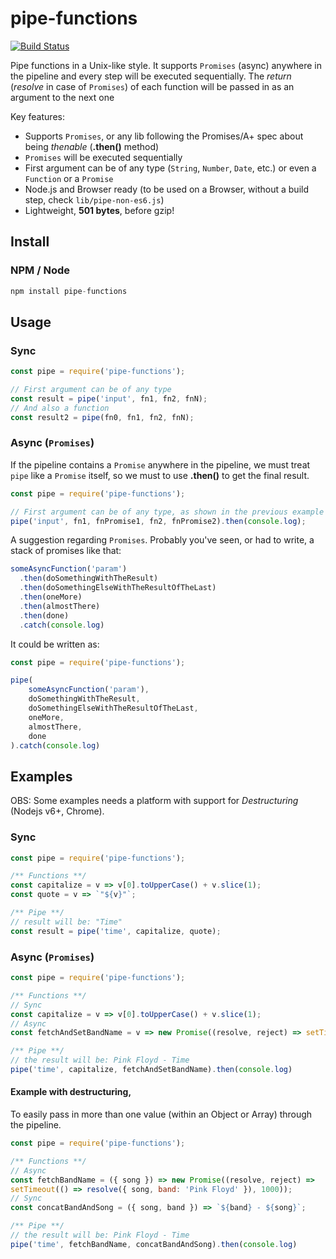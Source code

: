 # pipe-functions

[![Build Status](https://api.travis-ci.org/DiegoZoracKy/pipe-functions.svg)](https://travis-ci.org/DiegoZoracKy/pipe-functions)

Pipe functions in a Unix-like style. It supports `Promises` (async) anywhere in the pipeline and every step will be executed sequentially. The *return* (*resolve* in case of `Promises`) of each function will be passed in as an argument to the next one

Key features:
- Supports `Promises`, or any lib following the Promises/A+ spec about being *thenable* (**.then()** method)
- `Promises` will be executed sequentially
- First argument can be of any type (`String`, `Number`, `Date`, etc.) or even a `Function` or a `Promise`
- Node.js and Browser ready (to be used on a Browser, without a build step, check `lib/pipe-non-es6.js`)
- Lightweight, **501 bytes**, before gzip!

## Install

### NPM / Node

```javascript
npm install pipe-functions
```

## Usage

### Sync

```javascript
const pipe = require('pipe-functions');

// First argument can be of any type
const result = pipe('input', fn1, fn2, fnN);
// And also a function
const result2 = pipe(fn0, fn1, fn2, fnN);
```

### Async (`Promises`)

If the pipeline contains a `Promise` anywhere in the pipeline, we must treat `pipe` like a `Promise` itself, so we must to use **.then()** to get the final result.

```javascript
const pipe = require('pipe-functions');

// First argument can be of any type, as shown in the previous example
pipe('input', fn1, fnPromise1, fn2, fnPromise2).then(console.log);
```

A suggestion regarding `Promises`. Probably you've seen, or had to write, a stack of promises like that:

```javascript
someAsyncFunction('param')
  .then(doSomethingWithTheResult)
  .then(doSomethingElseWithTheResultOfTheLast)
  .then(oneMore)
  .then(almostThere)
  .then(done)
  .catch(console.log)
```

It could be written as:

```javascript
const pipe = require('pipe-functions');

pipe(
    someAsyncFunction('param'),
    doSomethingWithTheResult,
    doSomethingElseWithTheResultOfTheLast,
    oneMore,
    almostThere,
    done
).catch(console.log)
```


## Examples

OBS: Some examples needs a platform with support for *Destructuring* (Nodejs v6+, Chrome).

### Sync

```javascript
const pipe = require('pipe-functions');

/** Functions **/
const capitalize = v => v[0].toUpperCase() + v.slice(1);
const quote = v => `"${v}"`;

/** Pipe **/
// result will be: "Time"
const result = pipe('time', capitalize, quote);
```

### Async (`Promises`)

```javascript
const pipe = require('pipe-functions');

/** Functions **/
// Sync
const capitalize = v => v[0].toUpperCase() + v.slice(1);
// Async
const fetchAndSetBandName = v => new Promise((resolve, reject) => setTimeout(() => resolve(`Pink Floyd - ${v}`), 1000));

/** Pipe **/
// the result will be: Pink Floyd - Time
pipe('time', capitalize, fetchAndSetBandName).then(console.log)
```
#### Example with destructuring,

To easily pass in more than one value (within an Object or Array) through the pipeline.

```javascript
const pipe = require('pipe-functions');

/** Functions **/
// Async
const fetchBandName = ({ song }) => new Promise((resolve, reject) =>
setTimeout(() => resolve({ song, band: 'Pink Floyd' }), 1000));
// Sync
const concatBandAndSong = ({ song, band }) => `${band} - ${song}`;

/** Pipe **/
// the result will be: Pink Floyd - Time
pipe('time', fetchBandName, concatBandAndSong).then(console.log)
```